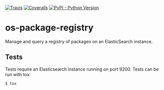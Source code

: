 [![Travis](https://img.shields.io/travis/openspending/os-package-registry.svg)](https://travis-ci.org/openspending/os-package-registry)
[![Coveralls](http://img.shields.io/coveralls/openspending/os-package-registry/master.svg)](https://coveralls.io/r/openspending/os-package-registry)
[![PyPI - Python Version](https://img.shields.io/pypi/pyversions/os-package-registry.svg)](https://pypi.org/project/os-package-registry/)

# os-package-registry

Manage and query a registry of packages on an ElasticSearch instance.


## Tests

Tests require an Elasticsearch instance running on port 9200. Tests can be run with tox:

```sh
$ tox
```
